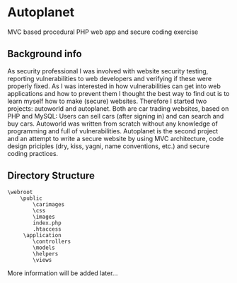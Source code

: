 # Autoplanet
MVC based procedural PHP web app and secure coding exercise

## Background info
As security professional I was involved with website security testing, reporting vulnerabilities to web developers and verifying if these were properly fixed. As I was interested in how vulnerabilities can get into web applications and how to prevent them I thought the best way to find out is to learn myself how to make (secure) websites. Therefore I started two projects: autoworld and autoplanet. Both are car trading websites, based on PHP and MySQL: Users can sell cars (after signing in) and can search and buy cars. Autoworld was written from scratch without any knowledge of programming and full of vulnerabilities. Autoplanet is the second project and an attempt to write a secure website by using MVC architecture, code design priciples (dry, kiss, yagni, name conventions, etc.) and secure coding practices.


## Directory Structure

    \webroot
        \public
            \carimages
            \css
            \images
            index.php
            .htaccess
         \application           
            \controllers
            \models
            \helpers
            \views
       

More information will be added later...
